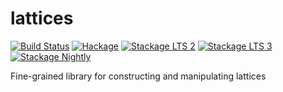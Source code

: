 # lattices

[![Build Status](https://travis-ci.org/phadej/lattices.svg?branch=master)](https://travis-ci.org/phadej/lattices)
[![Hackage](https://img.shields.io/hackage/v/lattices.svg)](http://hackage.haskell.org/package/lattices)
[![Stackage LTS 2](http://stackage.org/package/lattices/badge/lts-2)](http://stackage.org/lts-2/package/lattices)
[![Stackage LTS 3](http://stackage.org/package/lattices/badge/lts-3)](http://stackage.org/lts-3/package/lattices)
[![Stackage Nightly](http://stackage.org/package/lattices/badge/nightly)](http://stackage.org/nightly/package/lattices)

Fine-grained library for constructing and manipulating lattices
